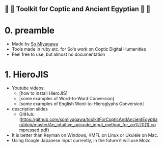 ## :star2: :dizzy: Toolkit for Coptic and Ancient Egyptian  :dizzy: :star2:

# 0. preamble

* Made by [So Miyagawa](https://uni-goettingen.academia.edu/SoMiyagawa)
* Tools made in ruby etc. for So's work on Coptic Digital Humanities
* Feel free to use, but almost no documentation

# 1. HieroJIS

* Youtube videos: 
  * [how to install HieroJIS]
  * [some examples of Word-to-Word Conversion]
  * [some examples of English Word-to-Hieroglyphs Conversion]
* description slides
    * GitHub: (https://github.com/somiyagawa/toolkitForCopticAndAncientEgyptian/blob/master/An_intuitive_unicode_input_method_for_an%20(1).compressed.pdf)
* It is better than Keyman on Windows, KMFL on Linux or Ukulele on Mac.
* Using Google Japanese Input currently, in the future it will use Mozc.
